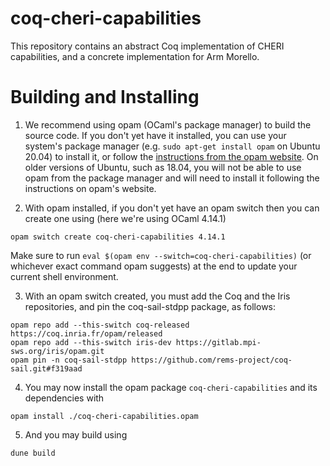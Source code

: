 # coq-cheri-capabilities

This repository contains an abstract Coq implementation of CHERI capabilities, and a concrete implementation for Arm Morello.

# Building and Installing

1. We recommend using opam (OCaml's package manager) to build the source code. If you don't yet have it installed, you can use your system's package manager (e.g. `sudo apt-get install opam` on Ubuntu 20.04) to install it, or follow the [instructions from the opam website](https://opam.ocaml.org/doc/Install.html). On older versions of Ubuntu, such as 18.04, you will not be able to use opam from the package manager and will need to install it following the instructions on opam's website.

2. With opam installed, if you don't yet have an opam switch then you can create one using (here we're using OCaml 4.14.1)
```
opam switch create coq-cheri-capabilities 4.14.1
```
Make sure to run `eval $(opam env --switch=coq-cheri-capabilities)` (or whichever exact command opam suggests) at the end to update your current shell environment.

3. With an opam switch created, you must add the Coq and the Iris repositories, and pin the coq-sail-stdpp package, as follows: 
```
opam repo add --this-switch coq-released https://coq.inria.fr/opam/released
opam repo add --this-switch iris-dev https://gitlab.mpi-sws.org/iris/opam.git
opam pin -n coq-sail-stdpp https://github.com/rems-project/coq-sail.git#f319aad
```

4. You may now install the opam package `coq-cheri-capabilities` and its dependencies with
```
opam install ./coq-cheri-capabilities.opam
```

5. And you may build using
```
dune build
```
